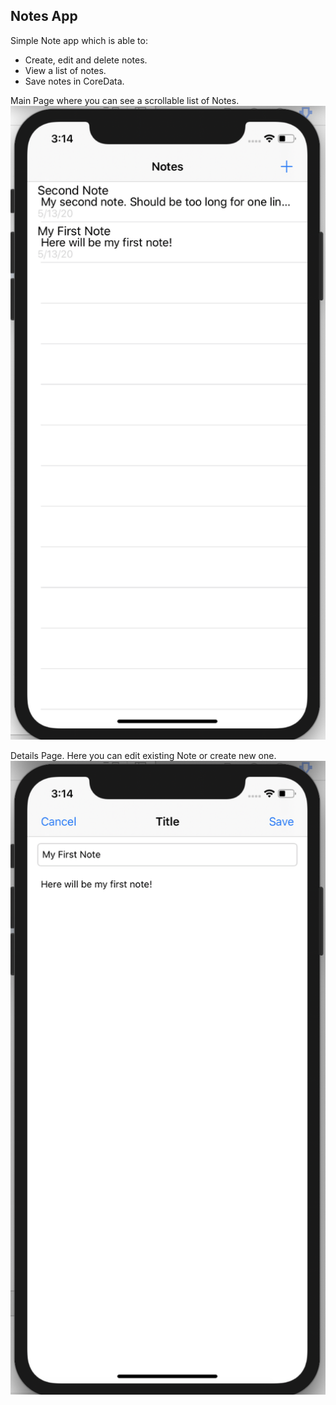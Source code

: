 ## Notes App

Simple Note app which is able to:
 
 - Create, edit and delete notes.
 - View a list of notes.
 - Save notes in CoreData.
 
 Main Page where you can see a scrollable list of Notes.
 ![List of Notes](mainList.png)
 
 Details Page. Here you can edit existing Note or create new one.
 ![Note Details](details.png)

